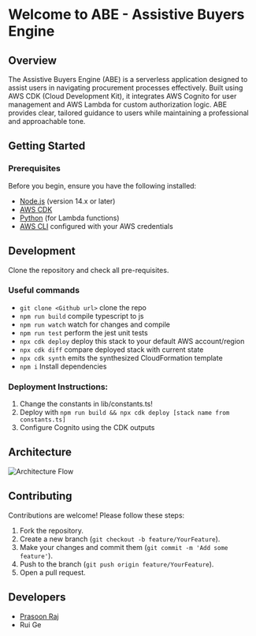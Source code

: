 # Welcome to ABE - Assistive Buyers Engine

## Overview

The Assistive Buyers Engine (ABE) is a serverless application designed to assist users in navigating procurement processes effectively. Built using AWS CDK (Cloud Development Kit), it integrates AWS Cognito for user management and AWS Lambda for custom authorization logic. ABE provides clear, tailored guidance to users while maintaining a professional and approachable tone.


## Getting Started

### Prerequisites

Before you begin, ensure you have the following installed:

- [Node.js](https://nodejs.org/) (version 14.x or later)
- [AWS CDK](https://docs.aws.amazon.com/cdk/latest/guide/work-with-cdk-nodejs.html)
- [Python](https://www.python.org/) (for Lambda functions)
- [AWS CLI](https://aws.amazon.com/cli/) configured with your AWS credentials


## Development

Clone the repository and check all pre-requisites.

### Useful commands

* `git clone <Github url>` clone the repo
* `npm run build`   compile typescript to js
* `npm run watch`   watch for changes and compile
* `npm run test`    perform the jest unit tests
* `npx cdk deploy`  deploy this stack to your default AWS account/region
* `npx cdk diff`    compare deployed stack with current state
* `npx cdk synth`   emits the synthesized CloudFormation template
* `npm i`  Install dependencies

### Deployment Instructions:

1. Change the constants in lib/constants.ts!
2. Deploy with `npm run build && npx cdk deploy [stack name from constants.ts]`
3. Configure Cognito using the CDK outputs


## Architecture
![Architecture Flow](https://github.com/user-attachments/assets/e36f3313-b345-4e0d-8403-31e9b0473854)


## Contributing

Contributions are welcome! Please follow these steps:

1. Fork the repository.
2. Create a new branch (`git checkout -b feature/YourFeature`).
3. Make your changes and commit them (`git commit -m 'Add some feature'`).
4. Push to the branch (`git push origin feature/YourFeature`).
5. Open a pull request.

## Developers
  - [Prasoon Raj](https://www.linkedin.com/in/prasoon-raj-902/)
  - Rui Ge
